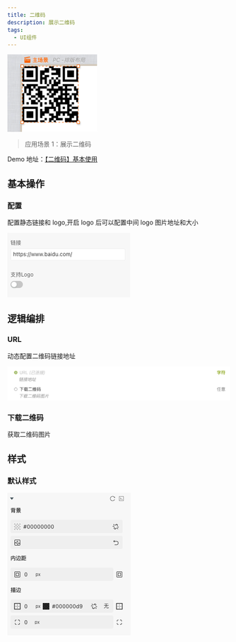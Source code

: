 ```yaml
---
title: 二维码
description: 展示二维码
tags:
  - UI组件
---
```


![Alt text](img/image.png)

> 应用场景 1：展示二维码

Demo 地址：[【二维码】基本使用](https://my.mybricks.world/mybricks-pc-page/index.html?id=514689538101317)

## 基本操作

### 配置

配置静态链接和 logo,开启 logo 后可以配置中间 logo 图片地址和大小

![Alt text](img/image-1.png)

## 逻辑编排

### URL

动态配置二维码链接地址

![Alt text](img/image-2.png)

### 下载二维码

获取二维码图片

## 样式

### 默认样式

![Alt text](img/image-3.png)
